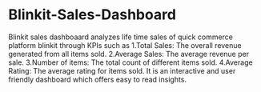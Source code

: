 # Blinkit-Sales-Dashboard
Blinkit sales dashboaard analyzes life time sales of quick commerce platform blinkit through KPIs such as
1.Total Sales: The overall revenue generated from all items sold.
2.Average Sales: The average revenue per sale.
3.Number of items: The total count of different items sold.
4.Average Rating: The average rating for items sold.
It is an interactive and user friendly dashboard which offers easy to read insights.
